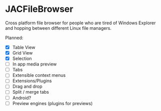 # JACFileBrowser

Cross platform file browser for people who are tired of Windows Explorer and hopping between different Linux file managers.

Planned:
- [x] Table View
- [x] Grid View
- [x] Selection
- [ ] In app media preview
- [ ] Tabs
- [ ] Extensible context menus
- [ ] Extensions/Plugins
- [ ] Drag and drop 
- [ ] Split / merge tabs
- [ ] Android?
- [ ] Preview engines (plugins for previews)
